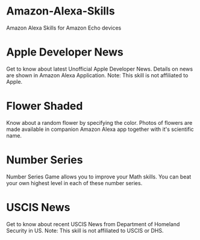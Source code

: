 # Amazon-Alexa-Skills
Amazon Alexa Skills for Amazon Echo devices

# Apple Developer News
Get to know about latest Unofficial Apple Developer News. Details on news are shown in Amazon Alexa Application.
Note: This skill is not affiliated to Apple.

# Flower Shaded
Know about a random flower by specifying the color. Photos of flowers are made available in companion Amazon Alexa app together with it's scientific name.

# Number Series
Number Series Game allows you to improve your Math skills. You can beat your own highest level in each of these number series. 

# USCIS News
Get to know about recent USCIS News from Department of Homeland Security in US. 
Note: This skill is not affiliated to USCIS or DHS.
